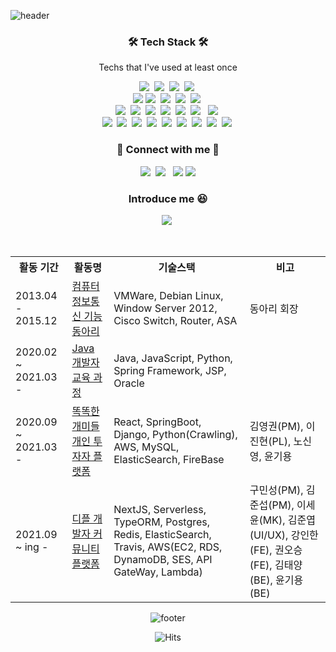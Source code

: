 
![header](https://capsule-render.vercel.app/api?height=200&type=waving&color=timeGradient&animation=fadeIn&text=Gi-Dragon👋&fontColor=#ffffff)

<h3 align="center">🛠 Tech Stack 🛠</h3>

<p align="center"> Techs that I've used at least once </p>

<p align="center">
  <img src="https://img.shields.io/badge/HTML5-E34F26?style=flat-square&amp;logo=HTML5&amp;logoColor=white"></a>&nbsp
  <img src="https://img.shields.io/badge/CSS3-1572B6?style=flat-square&amp;logo=CSS3&amp;logoColor=white"></a>&nbsp
  <img src="https://img.shields.io/badge/Javascript-ffb13b?style=flat-square&logo=javascript&logoColor=white"/></a>&nbsp 
  <img src="https://img.shields.io/badge/React-61DAFB?style=flat-square&logo=React&logoColor=white"/></a>&nbsp
  
  <br>
  <img src="https://img.shields.io/badge/SpringBoot-6DB33F?style=flat-square&amp;logo=Spring&amp;logoColor=white">
  <img src="https://img.shields.io/badge/Node.js-339933?style=flat-square&logo=Node.js&logoColor=white"/></a>&nbsp
  <img src="https://img.shields.io/badge/Serverless-red?style=flat-square&logo=Serverless&logoColor=white"/></a>&nbsp
  <img src="https://img.shields.io/badge/Django-092E20?style=flat-square&logo=Django&logoColor=white"/></a>&nbsp
  <img src="https://img.shields.io/badge/FastAPI-green?style=flat-square&logo=FastAPI&logoColor=white"/></a>&nbsp
  
  <br>
  <img src="https://img.shields.io/badge/Docker-2496ED?style=flat-square&logo=docker&logoColor=white"/></a>&nbsp
  <img src="https://img.shields.io/badge/Redis-red?style=flat-square&logo=redis&logoColor=white"/></a>&nbsp
  <img src="https://img.shields.io/badge/ElasticSearch-red?style=flat-square&logo=ElasticSearch&logoColor=white"/></a>&nbsp
  <img src="https://img.shields.io/badge/MySQL-4479A1?style=flat-square&amp;logo=Mysql&amp;logoColor=white"></a>&nbsp
  <img src="https://img.shields.io/badge/PostgreSQL-9cf?style=flat-square&logo=PostgreSQL&logoColor=white"/></a>&nbsp
  <img src="https://img.shields.io/badge/Terraform-blueviolet?style=flat-square&logo=Terraform&logoColor=white"/></a> &nbsp
  <img src="https://img.shields.io/badge/CloudFormation-333664?style=flat-square&logo=amazon-aws&logoColor=white"/></a>&nbsp
  
  <br>
  <img src="https://img.shields.io/badge/EC2-333664?style=flat-square&logo=amazon-aws&logoColor=white"/></a>&nbsp
  <img src="https://img.shields.io/badge/RDS-333664?style=flat-square&logo=amazon-aws&logoColor=white"/></a>&nbsp
  <img src="https://img.shields.io/badge/DynamoDB-333664?style=flat-square&logo=amazon-aws&logoColor=white"/></a>&nbsp
  <img src="https://img.shields.io/badge/API GateWay-333664?style=flat-square&logo=amazon-aws&logoColor=white"/></a>&nbsp
  <img src="https://img.shields.io/badge/Lambda-333664?style=flat-square&logo=amazon-aws&logoColor=white"/></a>&nbsp
  <img src="https://img.shields.io/badge/SQS-333664?style=flat-square&logo=amazon-aws&logoColor=white"/></a>&nbsp
  <img src="https://img.shields.io/badge/SES-333664?style=flat-square&logo=amazon-aws&logoColor=white"/></a>&nbsp
  <img src="https://img.shields.io/badge/ECR-333664?style=flat-square&logo=amazon-aws&logoColor=white"/></a>&nbsp
  <img src="https://img.shields.io/badge/ECS-333664?style=flat-square&logo=amazon-aws&logoColor=white"/></a>&nbsp
</p>

</p>

<h3 align="center">
🌱 Connect with me 🌱
</h3>
<p align="center">
<a href="https://instagram.com/dev_giyong"><img src="https://img.shields.io/badge/Instagram-E4405F?style=flat-square&logo=Instagram&logoColor=white&link=https://www.instagram.com/dev_giyong/"/></a>&nbsp
<a href="mailto:youn9354@naver.com"><img src="https://img.shields.io/badge/Mail-20c997?style=flat-square&logo=Gmail&logoColor=white&link=youn9354@naver.com"/></a>
&nbsp
<a href="https://blog.naver.com/youn9354"><img src="https://img.shields.io/badge/Naver-green?style=flat-square&logo=Naver&logoColor=white"/></a>
<a href="https://bald-income-561.notion.site/ba343b774339440f8ff8a20c46c5a9bc"><img src="https://img.shields.io/badge/Notion-black?style=flat-square&logo=Notion&logoColor=white"/></a>
<br>
	
</p>
<h3 align="center">
Introduce me 😆
</h3>
<p align="center">
<a href="https://bald-income-561.notion.site/fd4f07cbf9f0457783756a7e009bf591"><img src="https://img.shields.io/badge/Click Here!-white?style=flat-square&logo=Notion&logoColor=black&link=https://bald-income-561.notion.site/fd4f07cbf9f0457783756a7e009bf591/"/></a>&nbsp
</p>
<br>
<div align="center">
	<table>
	<tr>
		<th>활동 기간</th><th>활동명</th><th>기술스택</th><th>비고</th>
	</tr>
	<tr>
		<td>2013.04 - 2015.12</td>
		<td><a href="https://www.notion.so/fd4f07cbf9f0457783756a7e009bf591#5db01251db36429f84d0e7b51e96ceb9">컴퓨터정보통신 기능동아리</a></td>
		<td>VMWare, Debian Linux, Window Server 2012, Cisco Switch, Router, ASA </td>
		<td>동아리 회장</td>
	</tr>
	<tr>
		<td>2020.02 ~ 2021.03 -</td>
		<td><a href="http://www.ikosmo.co.kr/">Java 개발자 교육 과정</a></td>
		<td>Java, JavaScript, Python, Spring Framework, JSP, Oracle</td>
		<td></td>
	</tr>
	<tr>
		<td>2020.09 ~ 2021.03 -</td>
		<td><a href="http://naver.me/xw6lB16n">똑똑한 개미들 개인 투자자 플랫폼</a></td>
		<td>React, SpringBoot, Django, Python(Crawling), AWS, MySQL, ElasticSearch, FireBase</td>
		<td>김영권(PM), 이진현(PL), 노신영, 윤기용</td>
	</tr>
	<tr>
		<td>2021.09 ~ ing -</td>
		<td><a href="https://github.com/Youngiyong/depl_backend">디플 개발자 커뮤니티 플랫폼</a></td>
		<td>NextJS, Serverless, TypeORM, Postgres, Redis, ElasticSearch, Travis, AWS(EC2, RDS, DynamoDB, SES, API GateWay, Lambda) </td>
		<td>구민성(PM), 김준섭(PM), 이세윤(MK), 김준엽(UI/UX), 강인한(FE), 권오승(FE), 김태양(BE), 윤기용(BE)</td>
	</tr>
	</table>

![footer](https://capsule-render.vercel.app/api?height=150&type=waving&color=timeGradient&section=footer)

	
	
![Hits](https://hits.seeyoufarm.com/api/count/incr/badge.svg?url=https%3A%2F%2Fgithub.com%2FYoungiyong%2FYoungiyong&count_bg=%230CD9CF&title_bg=%23EFE775&icon=&icon_color=%23E7E7E7&title=hits&edge_flat=false)
</div>

